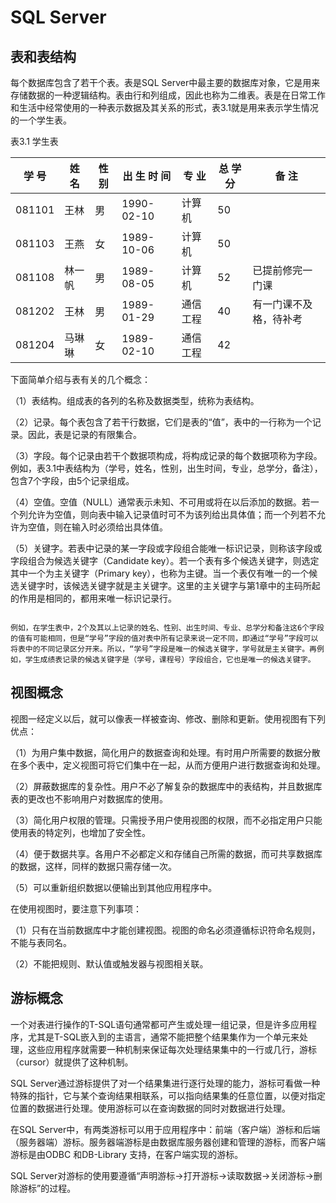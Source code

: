 # SQL Server

## 表和表结构

每个数据库包含了若干个表。表是SQL Server中最主要的数据库对象，它是用来存储数据的一种逻辑结构。表由行和列组成，因此也称为二维表。表是在日常工作和生活中经常使用的一种表示数据及其关系的形式，表3.1就是用来表示学生情况的一个学生表。

表3.1  学生表

| 学    号 | 姓    名 | 性    别 | 出 生 时 间 | 专    业 | 总  学  分 | 备    注               |
| -------- | -------- | -------- | ----------- | -------- | ---------- | ---------------------- |
| 081101   | 王林     | 男       | 1990-02-10  | 计算机   | 50         |                        |
| 081103   | 王燕     | 女       | 1989-10-06  | 计算机   | 50         |                        |
| 081108   | 林一帆   | 男       | 1989-08-05  | 计算机   | 52         | 已提前修完一门课       |
| 081202   | 王林     | 男       | 1989-01-29  | 通信工程 | 40         | 有一门课不及格，待补考 |
| 081204   | 马琳琳   | 女       | 1989-02-10  | 通信工程 | 42         |                        |
下面简单介绍与表有关的几个概念：

（1）表结构。组成表的各列的名称及数据类型，统称为表结构。

（2）记录。每个表包含了若干行数据，它们是表的“值”，表中的一行称为一个记录。因此，表是记录的有限集合。

（3）字段。每个记录由若干个数据项构成，将构成记录的每个数据项称为字段。例如，表3.1中表结构为（学号，姓名，性别，出生时间，专业，总学分，备注），包含7个字段，由5个记录组成。

（4）空值。空值（NULL）通常表示未知、不可用或将在以后添加的数据。若一个列允许为空值，则向表中输入记录值时可不为该列给出具体值；而一个列若不允许为空值，则在输入时必须给出具体值。

（5）关键字。若表中记录的某一字段或字段组合能唯一标识记录，则称该字段或字段组合为候选关键字（Candidate key）。若一个表有多个候选关键字，则选定其中一个为主关键字（Primary key），也称为主键。当一个表仅有唯一的一个候选关键字时，该候选关键字就是主关键字。这里的主关键字与第1章中的主码所起的作用是相同的，都用来唯一标识记录行。



```

例如，在学生表中，2个及其以上记录的姓名、性别、出生时间、专业、总学分和备注这6个字段的值有可能相同，但是“学号”字段的值对表中所有记录来说一定不同，即通过“学号”字段可以将表中的不同记录区分开来。所以，“学号”字段是唯一的候选关键字，学号就是主关键字。再例如，学生成绩表记录的候选关键字是（学号，课程号）字段组合，它也是唯一的候选关键字。

```





## 视图概念

视图一经定义以后，就可以像表一样被查询、修改、删除和更新。使用视图有下列优点：

（1）为用户集中数据，简化用户的数据查询和处理。有时用户所需要的数据分散在多个表中，定义视图可将它们集中在一起，从而方便用户进行数据查询和处理。

（2）屏蔽数据库的复杂性。用户不必了解复杂的数据库中的表结构，并且数据库表的更改也不影响用户对数据库的使用。

（3）简化用户权限的管理。只需授予用户使用视图的权限，而不必指定用户只能使用表的特定列，也增加了安全性。

（4）便于数据共享。各用户不必都定义和存储自己所需的数据，而可共享数据库的数据，这样，同样的数据只需存储一次。

（5）可以重新组织数据以便输出到其他应用程序中。

在使用视图时，要注意下列事项：

（1）只有在当前数据库中才能创建视图。视图的命名必须遵循标识符命名规则，不能与表同名。

（2）不能把规则、默认值或触发器与视图相关联。







## 游标概念
一个对表进行操作的T-SQL语句通常都可产生或处理一组记录，但是许多应用程序，尤其是T-SQL嵌入到的主语言，通常不能把整个结果集作为一个单元来处理，这些应用程序就需要一种机制来保证每次处理结果集中的一行或几行，游标（cursor）就提供了这种机制。

SQL Server通过游标提供了对一个结果集进行逐行处理的能力，游标可看做一种特殊的指针，它与某个查询结果相联系，可以指向结果集的任意位置，以便对指定位置的数据进行处理。使用游标可以在查询数据的同时对数据进行处理。

在SQL Server中，有两类游标可以用于应用程序中：前端（客户端）游标和后端（服务器端）游标。服务器端游标是由数据库服务器创建和管理的游标，而客户端游标是由ODBC 和DB-Library 支持，在客户端实现的游标。

SQL Server对游标的使用要遵循“声明游标→打开游标→读取数据→关闭游标→删除游标”的过程。









